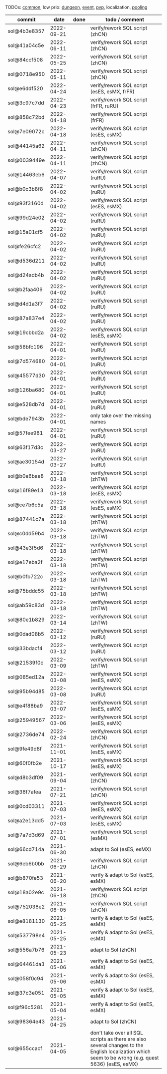 TODOs: [common](TODO.md), low prio: [dungeon](TODO_dungeon.md), [event](TODO_event.md), [pvp](TODO_pvp.md), localization, [pooling](TODO_pooling.md)

| commit       | date       | done | todo / comment |
|--------------|------------|------|----------------|
| sol@4b3e8357 | 2022-09-21 |      | verify/rework SQL script (zhCN) |
| sol@41a04c5e | 2022-06-11 |      | verify/rework SQL script (zhCN) |
| sol@84ccf508 | 2022-05-25 |      | verify/rework SQL script (zhCN) |
| sol@0718e950 | 2022-05-11 |      | verify/rework SQL script (zhCN) |
| sol@e6ddf520 | 2022-04-24 |      | verify/rework SQL script (esES, esMX, frFR) |
| sol@3c97c7dd | 2022-04-23 |      | verify/rework SQL script (frFR, ruRU) |
| sol@858c72bd | 2022-04-18 |      | verify/rework SQL script (frFR) |
| sol@7e09072c | 2022-04-18 |      | verify/rework SQL script (esES, esMX) |
| sol@44145a62 | 2022-04-11 |      | verify/rework SQL script (zhCN) |
| sol@0039449e | 2022-04-11 |      | verify/rework SQL script (zhCN) |
| sol@14463eb6 | 2022-04-07 |      | verify/rework SQL script (ruRU) |
| sol@b0c3b8f8 | 2022-04-02 |      | verify/rework SQL script (ruRU) |
| sol@93f3160d | 2022-04-02 |      | verify/rework SQL script (esES, esMX) |
| sol@99d24e02 | 2022-04-02 |      | verify/rework SQL script (ruRU) |
| sol@15a01cf5 | 2022-04-02 |      | verify/rework SQL script (ruRU) |
| sol@fe26cfc2 | 2022-04-02 |      | verify/rework SQL script (ruRU) |
| sol@d536d211 | 2022-04-02 |      | verify/rework SQL script (ruRU) |
| sol@d24adb4b | 2022-04-02 |      | verify/rework SQL script (ruRU) |
| sol@b2faa409 | 2022-04-02 |      | verify/rework SQL script (ruRU) |
| sol@d4d1a3f7 | 2022-04-02 |      | verify/rework SQL script (ruRU) |
| sol@87a837e4 | 2022-04-02 |      | verify/rework SQL script (ruRU) |
| sol@19cbbd2a | 2022-04-02 |      | verify/rework SQL script (esES, esMX) |
| sol@58bfc196 | 2022-04-01 |      | verify/rework SQL script (ruRU) |
| sol@7d574680 | 2022-04-01 |      | verify/rework SQL script (ruRU) |
| sol@45577d30 | 2022-04-01 |      | verify/rework SQL script (ruRU) |
| sol@126ba680 | 2022-04-01 |      | verify/rework SQL script (ruRU) |
| sol@e528db7d | 2022-04-01 |      | verify/rework SQL script (ruRU) |
| sol@bde7943b | 2022-04-01 |      | only take over the missing names |
| sol@57fee981 | 2022-04-01 |      | verify/rework SQL script (ruRU) |
| sol@63f17d3c | 2022-03-27 |      | verify/rework SQL script (ruRU) |
| sol@ae30154d | 2022-03-27 |      | verify/rework SQL script (ruRU) |
| sol@b0e6bae8 | 2022-03-18 |      | verify/rework SQL script (zhTW) |
| sol@16f89e13 | 2022-03-18 |      | verify/rework SQL script (esES, esMX) |
| sol@ce7b6c5a | 2022-03-18 |      | verify/rework SQL script (esES, esMX) |
| sol@87441c7a | 2022-03-18 |      | verify/rework SQL script (zhTW) |
| sol@c0dd59b4 | 2022-03-18 |      | verify/rework SQL script (zhTW) |
| sol@43e3f5d6 | 2022-03-18 |      | verify/rework SQL script (zhTW) |
| sol@e17eba2f | 2022-03-18 |      | verify/rework SQL script (zhTW) |
| sol@b0fb722c | 2022-03-18 |      | verify/rework SQL script (zhTW) |
| sol@75bddc55 | 2022-03-18 |      | verify/rework SQL script (zhTW) |
| sol@ab59c83d | 2022-03-18 |      | verify/rework SQL script (zhTW) |
| sol@80e1b829 | 2022-03-14 |      | verify/rework SQL script (zhTW) |
| sol@0dad08b5 | 2022-03-12 |      | verify/rework SQL script (ruRU) |
| sol@33bdacf4 | 2022-03-12 |      | verify/rework SQL script (ruRU) |
| sol@21539f0c | 2022-03-09 |      | verify/rework SQL script (zhTW) |
| sol@085ed12a | 2022-03-08 |      | verify/rework SQL script (esES, esMX) |
| sol@95b94d85 | 2022-03-08 |      | verify/rework SQL script (ruRU) |
| sol@e4f88ba9 | 2022-03-07 |      | verify/rework SQL script (esES, esMX) |
| sol@25949567 | 2022-03-06 |      | verify/rework SQL script (esES, esMX) |
| sol@2736de74 | 2022-02-24 |      | verify/rework SQL script (zhCN) |
| sol@9fe49d8f | 2021-11-01 |      | verify/rework SQL script (esES, esMX) |
| sol@60f0fb2e | 2021-10-17 |      | verify/rework SQL script (esES, esMX) |
| sol@d8b3df09 | 2021-09-04 |      | verify/rework SQL script (zhCN) |
| sol@38f7afea | 2021-07-21 |      | verify/rework SQL script (zhCN) |
| sol@0cd03311 | 2021-07-03 |      | verify/rework SQL script (esES, esMX) |
| sol@a2e13dd5 | 2021-07-03 |      | verify/rework SQL script (esES, esMX) |
| sol@7a7d3d69 | 2021-07-01 |      | verify/rework SQL script (esMX) |
| sol@66cd714a | 2021-06-30 |      | adapt to Sol (esES, esMX) |
| sol@6eb6b0bb | 2021-06-29 |      | verify/rework SQL script (zhCN) |
| sol@b870fe53 | 2021-06-20 |      | verify & adapt to Sol (esES, esMX) |
| sol@18a02e9c | 2021-06-18 |      | verify/rework SQL script (zhCN) |
| sol@752038e2 | 2021-06-05 |      | verify/rework SQL script (zhCN) |
| sol@e8181130 | 2021-05-25 |      | verify & adapt to Sol (esES, esMX) |
| sol@537798e4 | 2021-05-25 |      | verify & adapt to Sol (esES, esMX) |
| sol@556a7b76 | 2021-05-23 |      | adapt to Sol (zhCN) |
| sol@64461da3 | 2021-05-06 |      | verify & adapt to Sol (esES, esMX) |
| sol@058f0c94 | 2021-05-06 |      | verify & adapt to Sol (esES, esMX) |
| sol@37c3e051 | 2021-05-05 |      | verify & adapt to Sol (esES, esMX) |
| sol@f96c5281 | 2021-05-04 |      | verify & adapt to Sol (esES, esMX) |
| sol@98364e43 | 2021-04-25 |      | adapt to Sol (zhCN) |
| sol@655ccacf | 2021-04-05 |      | don't take over all SQL scripts as there are also several changes to the English localization which seem to be wrong (e.g. quest 5636) (esES, esMX) |
